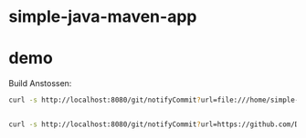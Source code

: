 # simple-java-maven-app

# demo

Build Anstossen:
```bash
curl -s http://localhost:8080/git/notifyCommit?url=file:///home/simple-java-maven-app


curl -s http://localhost:8080/git/notifyCommit?url=https://github.com/DianDochev-Kleinschnitz/demo.git

```